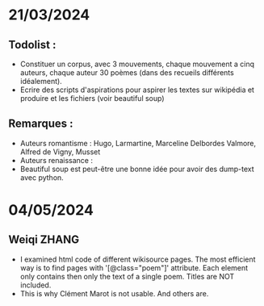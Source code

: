 # 21/03/2024

## Todolist :

- Constituer un corpus, avec 3 mouvements, chaque mouvement a cinq auteurs, chaque auteur 30 poèmes (dans des recueils différents idéalement).
- Ecrire des scripts d'aspirations pour aspirer les textes sur wikipédia et produire et les fichiers (voir beautiful soup)

## Remarques :

- Auteurs romantisme : Hugo, Larmartine, Marceline Delbordes Valmore, Alfred de Vigny, Musset
- Auteurs renaissance : 
- Beautiful soup est peut-être une bonne idée pour avoir des dump-text avec python.

# 04/05/2024

## Weiqi ZHANG
- I examined html code of different wikisource pages. The most efficient way is to find pages with '[@class="poem"]' attribute. Each element only contains then only the text of a single poem. Titles are NOT included.
- This is why Clément Marot is not usable. And others are. 
